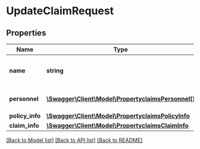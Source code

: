 # UpdateClaimRequest

## Properties
Name | Type | Description | Notes
------------ | ------------- | ------------- | -------------
**name** | **string** | The name for the property claim | [optional] 
**personnel** | [**\Swagger\Client\Model\PropertyclaimsPersonnel[]**](PropertyclaimsPersonnel.md) | Contacts for the claim | [optional] 
**policy_info** | [**\Swagger\Client\Model\PropertyclaimsPolicyInfo**](PropertyclaimsPolicyInfo.md) |  | [optional] 
**claim_info** | [**\Swagger\Client\Model\PropertyclaimsClaimInfo**](PropertyclaimsClaimInfo.md) |  | [optional] 

[[Back to Model list]](../README.md#documentation-for-models) [[Back to API list]](../README.md#documentation-for-api-endpoints) [[Back to README]](../README.md)


